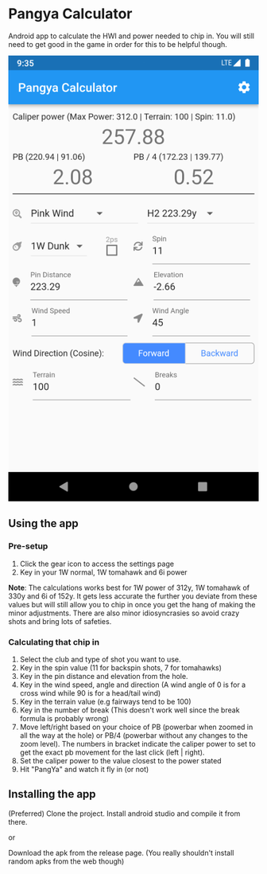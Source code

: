 # Pangya Calculator

Android app to calculate the HWI and power needed to chip in. You will still need to get good in the game in order for this to be helpful though.

![pangya](docs/pangya_calculator.png)

## Using the app
### Pre-setup
1. Click the gear icon to access the settings page
2. Key in your 1W normal, 1W tomahawk and 6i power

**Note**: The calculations works best for 1W power of 312y, 1W tomahawk of 330y and 6i of 152y. It gets less accurate the further you deviate from these values but will still allow you to chip in once you get the hang of making the minor adjustments. There are also minor idiosyncrasies so avoid crazy shots and bring lots of safeties.

### Calculating that chip in
1. Select the club and type of shot you want to use.
2. Key in the spin value (11 for backspin shots, 7 for tomahawks)
3. Key in the pin distance and elevation from the hole.
4. Key in the wind speed, angle and direction (A wind angle of 0 is for a cross wind while 90 is for a head/tail wind)
5. Key in the terrain value (e.g fairways tend to be 100)
6. Key in the number of break (This doesn't work well since the break formula is probably wrong)
7. Move left/right based on your choice of PB (powerbar when zoomed in all the way at the hole) or PB/4 (powerbar without any changes to the zoom level). The numbers in bracket indicate the caliper power to set to get the exact pb movement for the last click (left | right).
8. Set the caliper power to the value closest to the power stated
9. Hit "PangYa" and watch it fly in (or not)

## Installing the app
(Preferred) Clone the project. Install android studio and compile it from there.

or

Download the apk from the release page. (You really shouldn't install random apks from the web though)
